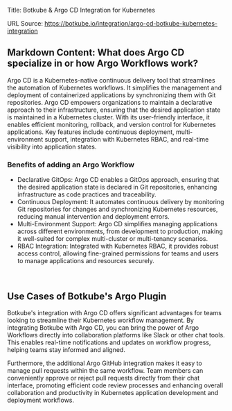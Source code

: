 Title: Botkube & Argo CD Integration for Kubernetes

URL Source: https://botkube.io/integration/argo-cd-botkube-kubernetes-integration

Markdown Content:
**What does Argo CD specialize in or how Argo Workflows work?**
---------------------------------------------------------------

Argo CD is a Kubernetes-native continuous delivery tool that streamlines the automation of Kubernetes workflows. It simplifies the management and deployment of containerized applications by synchronizing them with Git repositories. Argo CD empowers organizations to maintain a declarative approach to their infrastructure, ensuring that the desired application state is maintained in a Kubernetes cluster. With its user-friendly interface, it enables efficient monitoring, rollback, and version control for Kubernetes applications. Key features include continuous deployment, multi-environment support, integration with Kubernetes RBAC, and real-time visibility into application states.

### **Benefits of adding an Argo Workflow**

*   Declarative GitOps: Argo CD enables a GitOps approach, ensuring that the desired application state is declared in Git repositories, enhancing infrastructure as code practices and traceability.
*   Continuous Deployment: It automates continuous delivery by monitoring Git repositories for changes and synchronizing Kubernetes resources, reducing manual intervention and deployment errors.
*   Multi-Environment Support: Argo CD simplifies managing applications across different environments, from development to production, making it well-suited for complex multi-cluster or multi-tenancy scenarios.
*   RBAC Integration: Integrated with Kubernetes RBAC, it provides robust access control, allowing fine-grained permissions for teams and users to manage applications and resources securely.

‍

**Use Cases of Botkube's Argo Plugin**
--------------------------------------

Botkube's integration with Argo CD offers significant advantages for teams looking to streamline their Kubernetes workflow management. By integrating Botkube with Argo CD, you can bring the power of Argo Workflows directly into collaboration platforms like Slack or other chat tools. This enables real-time notifications and updates on workflow progress, helping teams stay informed and aligned.

Furthermore, the additional Argo GitHub integration makes it easy to manage pull requests within the same workflow. Team members can conveniently approve or reject pull requests directly from their chat interface, promoting efficient code review processes and enhancing overall collaboration and productivity in Kubernetes application development and deployment workflows.
